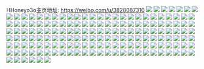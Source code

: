 HHoneyo3o主页地址: https://weibo.com/u/3828087310 
![](https://wx4.sinaimg.cn/mw2000/e42bfa0ely1h8wh5b964rj22c0340e82.jpg) 
![](https://wx4.sinaimg.cn/mw2000/e42bfa0ely1h8wh5a57xnj229i33ze81.jpg) 
![](https://wx4.sinaimg.cn/mw2000/e42bfa0ely1h8wh5cbpi5j22c0340hdu.jpg) 
![](https://wx4.sinaimg.cn/mw2000/e42bfa0ely1h8wh5cvyfjj22c03404qq.jpg) 
![](https://wx4.sinaimg.cn/mw2000/e42bfa0ely1h8wh5e503uj22c03404qq.jpg) 
![](https://wx4.sinaimg.cn/mw2000/e42bfa0ely1h83wlsbbduj221f2u87wh.jpg) 
![](https://wx4.sinaimg.cn/mw2000/e42bfa0ely1h83wlsxiwqj21zv2u07wh.jpg) 
![](https://wx4.sinaimg.cn/mw2000/e42bfa0ely1h83eb5qubpj20tu13utfd.jpg) 
![](https://wx4.sinaimg.cn/mw2000/e42bfa0ely1h83ebks78xj20vv0o3gne.jpg) 
![](https://wx4.sinaimg.cn/mw2000/e42bfa0ely1h79gchwftyj21sc2ds1ky.jpg) 
![](https://wx4.sinaimg.cn/mw2000/e42bfa0ely1h79get6jtqj22c03404qq.jpg) 
![](https://wx4.sinaimg.cn/mw2000/e42bfa0ely1h79gf9la4lj20tu13uq3r.jpg) 
![](https://wx4.sinaimg.cn/mw2000/e42bfa0ely1h78p1rpro1j21sc2dshdu.jpg) 
![](https://wx4.sinaimg.cn/mw2000/e42bfa0ely1h78p1wwb49j22bz2z5qv6.jpg) 
![](https://wx4.sinaimg.cn/mw2000/e42bfa0ely1h78p23mf7ij22c0340n47.jpg) 
![](https://wx4.sinaimg.cn/mw2000/e42bfa0ely1h78b91zsa1j223z2tb4qr.jpg) 
![](https://wx4.sinaimg.cn/mw2000/e42bfa0ely1h78b968022j22bz2u5h96.jpg) 
![](https://wx4.sinaimg.cn/mw2000/e42bfa0ely1h78b9fedrhj22bg2ujhdu.jpg) 
![](https://wx4.sinaimg.cn/mw2000/e42bfa0ely1h78b98i76qj227a2xqb29.jpg) 
![](https://wx4.sinaimg.cn/mw2000/e42bfa0ely1h78b99wipzj224i2v4ajc.jpg) 
![](https://wx4.sinaimg.cn/mw2000/e42bfa0ely1h78b9bdhz3j22c02mr7wi.jpg) 
![](https://wx4.sinaimg.cn/mw2000/e42bfa0ely1h78b8vgqz9j22bz2m5b29.jpg) 
![](https://wx4.sinaimg.cn/mw2000/e42bfa0ely1h78b9cwethj22bw2nmb2a.jpg) 
![](https://wx4.sinaimg.cn/mw2000/e42bfa0ely1h78b9dxwa1j22c0340npd.jpg) 
![](https://wx4.sinaimg.cn/mw2000/e42bfa0ely1h78b9gygpoj228q2p0e82.jpg) 
![](https://wx4.sinaimg.cn/mw2000/e42bfa0ely1h6ulxkxfrnj20u0140442.jpg) 
![](https://wx4.sinaimg.cn/mw2000/e42bfa0ely1h6ulxl48x7j20u0166q63.jpg) 
![](https://wx4.sinaimg.cn/mw2000/e42bfa0ely1h6ulxlb5d3j20u013wn5s.jpg) 
![](https://wx4.sinaimg.cn/mw2000/e42bfa0ely1h6karwco6tj20u01syq9z.jpg) 
![](https://wx4.sinaimg.cn/mw2000/e42bfa0ely1h6kasnnhx7j20tu13uwi6.jpg) 
![](https://wx4.sinaimg.cn/mw2000/e42bfa0ely1h6gn0tih2kj20u00woabc.jpg) 
![](https://wx4.sinaimg.cn/mw2000/e42bfa0ely1h6gn0tu1dkj20u0140teh.jpg) 
![](https://wx4.sinaimg.cn/mw2000/e42bfa0ely1h6gn0u525ej20u0140abu.jpg) 
![](https://wx4.sinaimg.cn/mw2000/e42bfa0ely1h69vx4snlpj20u00x6dnu.jpg) 
![](https://wx4.sinaimg.cn/mw2000/e42bfa0ely1h69vx412qej20u0116agz.jpg) 
![](https://wx4.sinaimg.cn/mw2000/e42bfa0ely1h69vx55a4hj20u00y4go3.jpg) 
![](https://wx4.sinaimg.cn/mw2000/e42bfa0ely1h6316h2zvpj223q31sqv6.jpg) 
![](https://wx4.sinaimg.cn/mw2000/e42bfa0ely1h6316hzh6fj22c0340b29.jpg) 
![](https://wx4.sinaimg.cn/mw2000/e42bfa0ely1h6316fv6qoj22c0340u0x.jpg) 
![](https://wx4.sinaimg.cn/mw2000/e42bfa0ely1h6316iu27vj22bz35sx6p.jpg) 
![](https://wx4.sinaimg.cn/mw2000/e42bfa0ely1h6316kijhbj21sc2ds4jp.jpg) 
![](https://wx4.sinaimg.cn/mw2000/e42bfa0ely1h6316or4quj21sc2dsb29.jpg) 
![](https://wx4.sinaimg.cn/mw2000/e42bfa0ely1h6316rhqqsj21sc2dsnpd.jpg) 
![](https://wx4.sinaimg.cn/mw2000/e42bfa0ely1h5vzhzrc8ij20sg23u7jl.jpg) 
![](https://wx4.sinaimg.cn/mw2000/e42bfa0ely1h5vzi07tkxj20sg23u7mj.jpg) 
![](https://wx4.sinaimg.cn/mw2000/e42bfa0ely1h5vzi0l9rtj20q60zxq7k.jpg) 
![](https://wx4.sinaimg.cn/mw2000/e42bfa0ely1h5vzk5opj6j20u0190k2n.jpg) 
![](https://wx4.sinaimg.cn/mw2000/e42bfa0ely1h5vzl3ywuij20y70to7bf.jpg) 
![](https://wx4.sinaimg.cn/mw2000/e42bfa0ely1h5vznqa01cj20o90hmjur.jpg) 
![](https://wx4.sinaimg.cn/mw2000/e42bfa0ely1h5vz7lsgfzj20u01g3q3n.jpg) 
![](https://wx4.sinaimg.cn/mw2000/e42bfa0ely1h5vz7m39koj20u01d9aes.jpg) 
![](https://wx4.sinaimg.cn/mw2000/e42bfa0ely1h5b5zwojtvj20u00xwgqe.jpg) 
![](https://wx4.sinaimg.cn/mw2000/e42bfa0ely1h5b5zwzh1cj20u00zegrm.jpg) 
![](https://wx4.sinaimg.cn/mw2000/e42bfa0ely1h58wmzbplej22dc35s4qs.jpg) 
![](https://wx4.sinaimg.cn/mw2000/e42bfa0ely1h58wn12dezj20rg10jncu.jpg) 
![](https://wx4.sinaimg.cn/mw2000/e42bfa0ely1h58wn2732pj20rh11dk96.jpg) 
![](https://wx4.sinaimg.cn/mw2000/e42bfa0ely1h58wmmvw3sj20rf10c4fz.jpg) 
![](https://wx4.sinaimg.cn/mw2000/e42bfa0ely1h58wmftaalj20qi0z0131.jpg) 
![](https://wx4.sinaimg.cn/mw2000/e42bfa0ely1h56e12hqrwj20u018ndsa.jpg) 
![](https://wx4.sinaimg.cn/mw2000/e42bfa0ely1h56e12tcxpj20u014un4r.jpg) 
![](https://wx4.sinaimg.cn/mw2000/e42bfa0ely1h51t3y3u1hj20v2141dsh.jpg) 
![](https://wx4.sinaimg.cn/mw2000/e42bfa0ely1h51t3zi7h1j20un16ealm.jpg) 
![](https://wx4.sinaimg.cn/mw2000/e42bfa0ely1h51t41dh97j20wi1bt7l4.jpg) 
![](https://wx4.sinaimg.cn/mw2000/e42bfa0ely1h4rh8y3oh5j20p70xvgtp.jpg) 
![](https://wx4.sinaimg.cn/mw2000/e42bfa0ely1h4rh8yhjm2j20q20tvjxh.jpg) 
![](https://wx4.sinaimg.cn/mw2000/e42bfa0ely1h4rh8xbe3lj20n80uq49q.jpg) 
![](https://wx4.sinaimg.cn/mw2000/e42bfa0ely1h4rh8zd8cnj20p80xganq.jpg) 
![](https://wx4.sinaimg.cn/mw2000/e42bfa0ely1h4rh9033npj20ou0xj7cb.jpg) 
![](https://wx4.sinaimg.cn/mw2000/e42bfa0ely1h4rh9116ygj22bz2yse81.jpg) 
![](https://wx4.sinaimg.cn/mw2000/e42bfa0ely1h4rh91wv89j22c0340kjl.jpg) 
![](https://wx4.sinaimg.cn/mw2000/e42bfa0ely1h4rh92uhv0j22bz326e81.jpg) 
![](https://wx4.sinaimg.cn/mw2000/e42bfa0ely1h4rjgltu8bj22772y8kjl.jpg) 
![](https://wx4.sinaimg.cn/mw2000/e42bfa0ely1h4rjgmpf4pj22a92vnqv5.jpg) 
![](https://wx4.sinaimg.cn/mw2000/e42bfa0ely1h4rjgnss3ij222o2ma1ky.jpg) 
![](https://wx4.sinaimg.cn/mw2000/e42bfa0ely1h4rjgodk62j22bz2wqe81.jpg) 
![](https://wx4.sinaimg.cn/mw2000/e42bfa0ely1h4271wjt2kj20u015zwt0.jpg) 
![](https://wx4.sinaimg.cn/mw2000/e42bfa0ely1h4271ynqkcj20u0140qm5.jpg) 
![](https://wx4.sinaimg.cn/mw2000/e42bfa0ely1h427224b4ej20p40yin35.jpg) 
![](https://wx4.sinaimg.cn/mw2000/e42bfa0ely1h3tx250diij20ql0z9tj8.jpg) 
![](https://wx4.sinaimg.cn/mw2000/e42bfa0ely1h3txhf0n77j20n60us7ba.jpg) 
![](https://wx4.sinaimg.cn/mw2000/e42bfa0ely1h3txghf8dgj20u00ukdlg.jpg) 
![](https://wx4.sinaimg.cn/mw2000/e42bfa0ely1h3txghqnrej20pr0urjyg.jpg) 
![](https://wx4.sinaimg.cn/mw2000/e42bfa0ely1h3txhesm3jj20oy0rvdlj.jpg) 
![](https://wx4.sinaimg.cn/mw2000/e42bfa0ely1h3tx21qa7fj211j0u07d9.jpg) 
![](https://wx4.sinaimg.cn/mw2000/e42bfa0ely1h34nqoqqs0j20u014010q.jpg) 
![](https://wx4.sinaimg.cn/mw2000/e42bfa0ely1h34nqoz3ukj20u0140qaz.jpg) 
![](https://wx4.sinaimg.cn/mw2000/e42bfa0ely1h303k2l16aj210g0u0tf6.jpg) 
![](https://wx4.sinaimg.cn/mw2000/e42bfa0ely1h303k300gej20u0140n5m.jpg) 
![](https://wx4.sinaimg.cn/mw2000/e42bfa0ely1h303mb5kpjj20u0140tfx.jpg) 
![](https://wx4.sinaimg.cn/mw2000/e42bfa0ely1h303k3egulj20u01gp7d2.jpg) 
![](https://wx4.sinaimg.cn/mw2000/e42bfa0ely1h303k35z4sj20u01egdly.jpg) 
![](https://wx4.sinaimg.cn/mw2000/e42bfa0ely1h303k3ncslj20u0150wkx.jpg) 
![](https://wx4.sinaimg.cn/mw2000/e42bfa0ely1h303k4931aj20u0178qeg.jpg) 
![](https://wx4.sinaimg.cn/mw2000/e42bfa0ely1h1vl89flpsj21400u0jx8.jpg) 
![](https://wx4.sinaimg.cn/mw2000/e42bfa0ely1h1vl8935ofj21400u0n69.jpg) 
![](https://wx4.sinaimg.cn/mw2000/e42bfa0ely1h1vl8abshwj21400u0tg0.jpg) 
![](https://wx4.sinaimg.cn/mw2000/e42bfa0ely1h1vl8beoekj20u015o13q.jpg) 
![](https://wx4.sinaimg.cn/mw2000/e42bfa0ely1h1jwdd2rcrj20u014k7c0.jpg) 
![](https://wx4.sinaimg.cn/mw2000/e42bfa0ely1h1jwdcsp2tj20u0140tej.jpg) 
![](https://wx4.sinaimg.cn/mw2000/e42bfa0ely1h1jwddb9zbj20u0140ahu.jpg) 
![](https://wx4.sinaimg.cn/mw2000/e42bfa0ely1h1jwddwhbcj20u0140n3s.jpg) 
![](https://wx4.sinaimg.cn/mw2000/e42bfa0ely1h1eai8f80nj20u0140n2g.jpg) 
![](https://wx4.sinaimg.cn/mw2000/e42bfa0ely1h1eai80knej20u0140jwo.jpg) 
![](https://wx4.sinaimg.cn/mw2000/e42bfa0ely1h1eai8lgoxj20u0152thd.jpg) 
![](https://wx4.sinaimg.cn/mw2000/e42bfa0ely1h1eai8sff1j20u0140n5p.jpg) 
![](https://wx4.sinaimg.cn/mw2000/e42bfa0ely1h1eai90lz5j20u014q44q.jpg) 
![](https://wx4.sinaimg.cn/mw2000/e42bfa0ely1h1eai9bydzj20u015qaj6.jpg) 
![](https://wx4.sinaimg.cn/mw2000/e42bfa0ely1h12hv69w5vj22c033v4qq.jpg) 
![](https://wx4.sinaimg.cn/mw2000/e42bfa0ely1h12hv7ixyyj224l34ne81.jpg) 
![](https://wx4.sinaimg.cn/mw2000/e42bfa0ely1h12hv4zotzj229w2bvkjl.jpg) 
![](https://wx4.sinaimg.cn/mw2000/e42bfa0ely1h12hv8k75rj22bz358b2a.jpg) 
![](https://wx4.sinaimg.cn/mw2000/e42bfa0ely1h12hv9oof7j22c02ed4qq.jpg) 
![](https://wx4.sinaimg.cn/mw2000/e42bfa0ely1h12hvayctfj233y27mqv6.jpg) 
![](https://wx4.sinaimg.cn/mw2000/e42bfa0ely1gzz9twtngfj20u0127gu4.jpg) 
![](https://wx4.sinaimg.cn/mw2000/e42bfa0ely1gzz9txg0n6j20u00za11g.jpg) 
![](https://wx4.sinaimg.cn/mw2000/e42bfa0ely1gzum2s8abej22ar32dqv7.jpg) 
![](https://wx4.sinaimg.cn/mw2000/e42bfa0ely1gzum2thhc2j228s2zq7wj.jpg) 
![](https://wx4.sinaimg.cn/mw2000/e42bfa0ely1gzum2uxqksj22a831n7wj.jpg) 
![](https://wx4.sinaimg.cn/mw2000/e42bfa0ely1gzum2xjka7j22az2c0npe.jpg) 
![](https://wx4.sinaimg.cn/mw2000/e42bfa0ely1gzum30foswj22c03401l0.jpg) 
![](https://wx4.sinaimg.cn/mw2000/e42bfa0ely1gzto8scuckj21h727zhdu.jpg) 
![](https://wx4.sinaimg.cn/mw2000/e42bfa0ely1gzto8piov9j21c51mp7wi.jpg) 
![](https://wx4.sinaimg.cn/mw2000/e42bfa0ely1gzto8tvbr1j21861yohdu.jpg) 
![](https://wx4.sinaimg.cn/mw2000/e42bfa0ely1gzto8vqw6gj21ar24v1kz.jpg) 
![](https://wx4.sinaimg.cn/mw2000/e42bfa0ely1gzto8y30uuj21dc21bx6q.jpg) 
![](https://wx4.sinaimg.cn/mw2000/e42bfa0ely1gzto8zvwitj21g3248hdu.jpg) 
![](https://wx4.sinaimg.cn/mw2000/e42bfa0ely1gzlb49fjfwj21621kk4qp.jpg) 
![](https://wx4.sinaimg.cn/mw2000/e42bfa0ely1gzlb47t7snj21731kityu.jpg) 
![](https://wx4.sinaimg.cn/mw2000/e42bfa0ely1gzlb4as34sj216f1l6hcv.jpg) 
![](https://wx4.sinaimg.cn/mw2000/e42bfa0ely1gzlb4brdk8j21l614j1kx.jpg) 
![](https://wx4.sinaimg.cn/mw2000/e42bfa0ely1gz1pe9q2raj20u019146n.jpg) 
![](https://wx4.sinaimg.cn/mw2000/e42bfa0ely1gy5cyu0mhsj235s35shdw.jpg) 
![](https://wx4.sinaimg.cn/mw2000/e42bfa0ely1gxlni2ssxvj22792zgu0z.jpg) 
![](https://wx4.sinaimg.cn/mw2000/e42bfa0ely1gxlni464qwj228x33inpe.jpg) 
![](https://wx4.sinaimg.cn/mw2000/e42bfa0ely1gxlni6bkqnj22ab31rx6r.jpg) 
![](https://wx4.sinaimg.cn/mw2000/e42bfa0ely1gxlni8zzlbj228931fqv7.jpg) 
![](https://wx4.sinaimg.cn/mw2000/e42bfa0ely1gxlniai0ptj22c0340b2d.jpg) 
![](https://wx4.sinaimg.cn/mw2000/e42bfa0ely1gxlmnug2obj22bz31kqv8.jpg) 
![](https://wx4.sinaimg.cn/mw2000/e42bfa0ely1gxlnicgplmj22c0340qv7.jpg) 
![](https://wx4.sinaimg.cn/mw2000/e42bfa0ely1gxlni0qzhuj20wi0v5wsq.jpg) 
![](https://wx4.sinaimg.cn/mw2000/e42bfa0ely1gxlniez6dxj20wi11zh0y.jpg) 
![](https://wx4.sinaimg.cn/mw2000/e42bfa0ely1gxewl1b3fbj20u00yhqag.jpg) 
![](https://wx4.sinaimg.cn/mw2000/e42bfa0ely1gxewl1jfz9j20u00za10f.jpg) 
![](https://wx4.sinaimg.cn/mw2000/e42bfa0ely1gxewl2m4vcj20u00ykgsh.jpg) 
![](https://wx4.sinaimg.cn/mw2000/e42bfa0ely1gxewl12uc6j20u012zwml.jpg) 
![](https://wx4.sinaimg.cn/mw2000/e42bfa0ely1gxewl32t8lj20u00vkgtg.jpg) 
![](https://wx4.sinaimg.cn/mw2000/e42bfa0ely1gxewl3dn2bj20u00zeaj5.jpg) 
![](https://wx4.sinaimg.cn/mw2000/e42bfa0ely1gxchl6m2y9j20wi16x4oj.jpg) 
![](https://wx4.sinaimg.cn/mw2000/e42bfa0ely1gxchl5stetj22bz2wqx6r.jpg) 
![](https://wx4.sinaimg.cn/mw2000/004b4gnIly1gvfwwmuf7vj60uw0lonb902.jpg) 
![](https://wx4.sinaimg.cn/mw2000/e42bfa0ely1gqsp3gre6sj223u35skjr.jpg) 
![](https://wx4.sinaimg.cn/mw2000/e42bfa0ely1gqsp3n2irdj223u35se89.jpg) 
![](https://wx4.sinaimg.cn/mw2000/e42bfa0ely1gqsp3r0j7nj223u35skjr.jpg) 
![](https://wx4.sinaimg.cn/mw2000/e42bfa0ely1gqsp3xk09fj223u35su16.jpg) 
![](https://wx4.sinaimg.cn/mw2000/e42bfa0ely1gqsp5anbhyj23344mo4qt.jpg) 
![](https://wx4.sinaimg.cn/mw2000/e42bfa0ely1gqsp42ihswj235s23ux6y.jpg) 
![](https://wx4.sinaimg.cn/mw2000/e42bfa0ely1gocwcfauqrj21ny1rh1kx.jpg) 
![](https://wx4.sinaimg.cn/mw2000/e42bfa0ely1gnbprg2l7tj21sb2bmhdt.jpg) 
![](https://wx4.sinaimg.cn/mw2000/e42bfa0ely1gnbprgkvvjj21sc2dskjl.jpg) 
![](https://wx4.sinaimg.cn/mw2000/e42bfa0ely1gnbprhfeuij21sc2dshdt.jpg) 
![](https://wx4.sinaimg.cn/mw2000/e42bfa0ely1gnbprfauahj21sc2dskjl.jpg) 
![](https://wx4.sinaimg.cn/mw2000/e42bfa0ely1gmggskx51cj22c033okjl.jpg) 
![](https://wx4.sinaimg.cn/mw2000/e42bfa0ely1gm8hfp1y8nj20w21btqca.jpg) 
